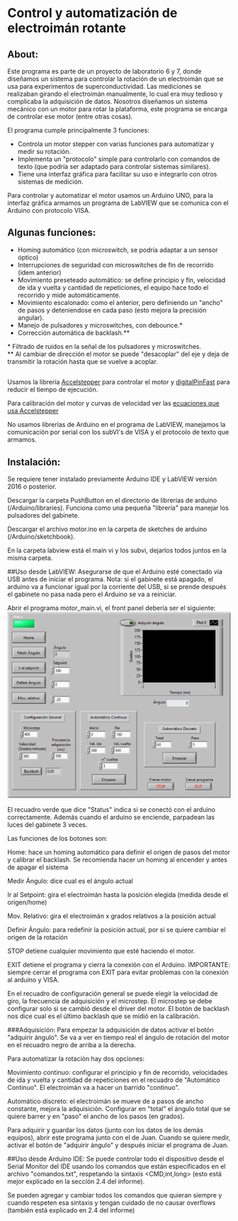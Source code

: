 # Control y automatización de electroimán rotante

## About:

Este programa es parte de un proyecto de laboratorio 6 y 7, donde diseñamos un sistema para controlar la rotación de un electroimán que se usa para experimentos de superconductividad. 
Las mediciones se realizaban girando el electroimán manualmente, lo cual era muy tedioso y complicaba la adquisición de datos.
Nosotros diseñamos un sistema mecánico con un motor para rotar la plataforma, este programa se encarga de controlar ese motor (entre otras cosas).

El programa cumple principalmente 3 funciones:
- Controla un motor stepper con varias funciones para automatizar y medir su rotación.
- Implementa un "protocolo" simple para controlarlo con comandos de texto (que podría ser adaptado para controlar sistemas similares).
- Tiene una interfaz gráfica para facilitar su uso e integrarlo con otros sistemas de medición.

Para controlar y automatizar el motor usamos un Arduino UNO, para la interfaz gráfica armamos un programa de LabVIEW que se comunica con el Arduino con protocolo VISA.

## Algunas funciones:
* Homing automático (con microswitch, se podría adaptar a un sensor óptico)
* Interrupciones de seguridad con microswitches de fin de recorrido (idem anterior)
* Movimiento preseteado automático: se define principio y fin, velocidad de ida y vuelta y cantidad de repeticiones, el equipo hace todo el recorrido y mide automáticamente.
* Movimiento escalonado: como el anterior, pero definiendo un "ancho" de pasos y deteniendose en cada paso (esto mejora la precisión angular).
* Manejo de pulsadores y microswitches, con debounce.*
* Corrección automática de backlash.**

\* Filtrado de ruidos en la señal de los pulsadores y microswitches.\
\** Al cambiar de dirección el motor se puede "desacoplar" del eje y deja de transmitir la rotación hasta que se vuelve a acoplar.

##

Usamos la librería [Accelstepper](https://www.airspayce.com/mikem/arduino/AccelStepper/) para controlar el motor y [digitalPinFast](https://github.com/TheFidax/digitalPinFast) para reducir el tiempo de ejecución.

Para calibración del motor y curvas de velocidad ver las [ecuaciones que usa Accelstepper](https://www.embedded.com/generate-stepper-motor-speed-profiles-in-real-time/)

No usamos librerías de Arduino en el programa de LabVIEW, manejamos la comunicación por serial con los subVI's de VISA y el protocolo de texto que armamos.


## Instalación:
Se requiere tener instalado previamente Arduino IDE y LabVIEW versión 2016 o posterior.

Descargar la carpeta PushButton en el directorio de librerías de arduino (/Arduino/libraries). Funciona como una pequeña "librería" para manejar los pulsadores del gabinete. 

Descargar el archivo motor.ino en la carpeta de sketches de arduino (/Arduino/sketchbook).

En la carpeta labview está el main vi y los subvi, dejarlos todos juntos en la misma carpeta.

##Uso desde LabVIEW:
Asegurarse de que el Arduino esté conectado vía USB antes de iniciar el programa. Nota: si el gabinete está apagado, el arduino va a funcionar igual por la corriente del USB, si se prende después el gabinete no pasa nada pero el Arduino se va a reiniciar.

Abrir el programa motor_main.vi, el front panel debería ser el siguiente:
![front panel](front_panel.PNG?raw=true "Title")

El recuadro verde que dice "Status" indica si se conectó con el arduino correctamente. Además cuando el arduino se enciende, parpadean las luces del gabinete 3 veces.

Las funciones de los botones son:

Home: hace un homing automático para definir el origen de pasos del motor y calibrar el backlash. Se recomienda hacer un homing al encender y antes de apagar el sistema

Medir Ángulo: dice cual es el ángulo actual

Ir al Setpoint: gira el electroimán hasta la posición elegida (medida desde el origen/home)

Mov. Relativo: gira el electroimán x grados relativos a la posición actual

Definir Ángulo: para redefinir la posición actual, por si se quiere cambiar el origen de la rotación

STOP detiene cualquier movimiento que esté haciendo el motor.

EXIT detiene el programa y cierra la conexión con el Arduino. IMPORTANTE: siempre cerrar el programa con EXIT para evitar problemas con la conexión al arduino y VISA.

En el recuadro de configuración general se puede elegir la velocidad de giro, la frecuencia de adquisición y el microstep. El microstep se debe configurar solo si se cambió desde el driver del motor. El botón de backlash nos dice cual es el último backlash que se midió en la calibración.

###Adquisición:
Para empezar la adquisición de datos activar el botón "adquirir ángulo". Se va a ver en tiempo real el ángulo de rotación del motor en el recuadro negro de arriba a la derecha. 

Para automatizar la rotación hay dos opciones:

Movimiento continuo: configurar el principio y fin de recorrido, velocidades de ida y vuelta y cantidad de repeticiones en el recuadro de "Automático Continuo". El electroimán va a hacer un barrido "continuo".

Automático discreto: el electroimán se mueve de a pasos de ancho constante, mejora la adquisición. Configurar en "total" el ángulo total que se quiere barrer y en "paso" el ancho de los pasos (en grados).

Para adquirir y guardar los datos (junto con los datos de los demás equipos), abrir este programa junto con el de Juan. Cuando se quiere medir, activar el botón de "adquirir ángulo" y después iniciar el programa de Juan.

##Uso desde Arduino IDE:
Se puede controlar todo el dispositivo desde el Serial Monitor del IDE usando los comandos que están especificados en el archivo "comandos.txt", respetando la sintaxis <CMD,int,long> (esto está mejor explicado en la sección 2.4 del informe).

Se pueden agregar y cambiar todos los comandos que quieran siempre y cuando respeten esa sintaxis y tengan cuidado de no causar overflows (también está explicado en 2.4 del informe)
